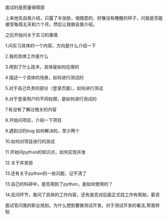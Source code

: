 面试的是质量保障部

上来他先自我介绍，只露了半张脸，很随意的、好像没有睡醒的样子，问我是否能接受每周五天和六个月，然后让我做自我介绍。

之后开始问关于实习的事情

1.问实习具体的一个内容，方向是什么介绍一下

2.我的具体工作是什么

3.用到了什么技术，具体是如何应用的

4.描述一个具体的场景，如何进行测试的

5.对于自己负责的部分（登录页面），如何进行测试

6.对于登录用户的不同权限，是如何进行测试的

7.有没有了解过相关的内容

8.开始问项目，介绍一下项目

9.遇到过的bug 如何解决的，至少两个

10.如何对项目进行的测试

11.开始问python的知识点，如何实现并发

12.关于并发锁

13.还有关于python的一些问题，记不清了

13.自己的科研中，是否用到了python，是如何使用的？

14.反问环节，我问了具体的工作内容，还有是否对后面正式找工作有帮助，薪资

面试官问我的职业规划，为什么想到要做测试开发，对于测试开发的看法,帮我转贴